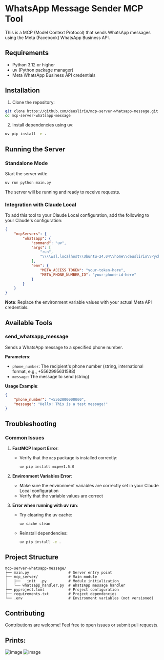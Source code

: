 # WhatsApp Message Sender MCP Tool

This is a MCP (Model Context Protocol) that sends WhatsApp messages using the Meta (Facebook) WhatsApp Business API.

## Requirements

- Python 3.12 or higher
- uv (Python package manager)
- Meta WhatsApp Business API credentials

## Installation

1. Clone the repository:
```bash
git clone https://github.com/deuslirio/mcp-server-whatsapp-message.git
cd mcp-server-whatsapp-message
```

2. Install dependencies using uv:
```bash
uv pip install -e .
```

## Running the Server

### Standalone Mode
Start the server with:
```bash
uv run python main.py
```

The server will be running and ready to receive requests.

### Integration with Claude Local
To add this tool to your Claude Local configuration, add the following to your Claude's configuration:

```json
{
    "mcpServers": {
        "whatsapp": {
            "command": "uv",
            "args": [
                "run",
                "\\\\wsl.localhost\\Ubuntu-24.04\\home\\deuslirio\\PycharmProjects\\mcp-server-whatsapp-message\\main.py"
            ],
            "env": {
                "META_ACCESS_TOKEN": "your-token-here",
                "META_PHONE_NUMBER_ID": "your-phone-id-here"
            }
        }
    }
}
```

**Note**: Replace the environment variable values with your actual Meta API credentials.

## Available Tools

### send_whatsapp_message
Sends a WhatsApp message to a specified phone number.

**Parameters**:
- `phone_number`: The recipient's phone number (string, international format, e.g., +5562995631588)
- `message`: The message to send (string)

**Usage Example**:
```json
{
    "phone_number": "+5562000000000",
    "message": "Hello! This is a test message!"
}
```

## Troubleshooting

### Common Issues

1. **FastMCP Import Error**:
   - Verify that the `mcp` package is installed correctly:
     ```bash
     uv pip install mcp==1.6.0
     ```

2. **Environment Variables Error**:
   - Make sure the environment variables are correctly set in your Claude Local configuration
   - Verify that the variable values are correct

3. **Error when running with uv run**:
   - Try clearing the uv cache:
     ```bash
     uv cache clean
     ```
   - Reinstall dependencies:
     ```bash
     uv pip install -e .
     ```

## Project Structure

```
mcp-server-whatsapp-message/
├── main.py                  # Server entry point
├── mcp_server/              # Main module
│   ├── __init__.py          # Module initialization
│   └── whatsapp_handler.py  # WhatsApp message handler
├── pyproject.toml           # Project configuration
├── requirements.txt         # Project dependencies
└── .env                     # Environment variables (not versioned)
```

## Contributing

Contributions are welcome! Feel free to open issues or submit pull requests.

## Prints:
![image](https://github.com/user-attachments/assets/58fc3c58-b584-4d7f-9646-c4eb23c2af81)
![image](https://github.com/user-attachments/assets/c9e6a5d3-e488-4900-a222-6fff1e403f28)
